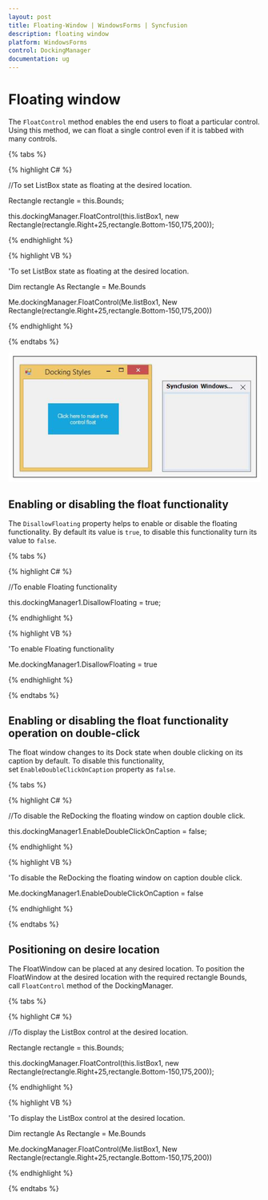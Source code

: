 ```yaml
---
layout: post
title: Floating-Window | WindowsForms | Syncfusion
description: floating window
platform: WindowsForms
control: DockingManager 
documentation: ug
---
```


# Floating window

The `FloatControl` method enables the end users to float a particular control. Using this method, we can float a single control even if it is tabbed with many controls.

{% tabs %}

{% highlight C# %}

//To set ListBox state as floating at the desired location.

Rectangle rectangle = this.Bounds;

this.dockingManager.FloatControl(this.listBox1, new Rectangle(rectangle.Right+25,rectangle.Bottom-150,175,200));

{% endhighlight %}


{% highlight VB %}

'To set ListBox state as floating at the desired location.

Dim rectangle As Rectangle = Me.Bounds 

Me.dockingManager.FloatControl(Me.listBox1, New Rectangle(rectangle.Right+25,rectangle.Bottom-150,175,200))

{% endhighlight %}

{% endtabs %}


![](Images/FloatingWindow_img1.jpeg)


## Enabling or disabling the float functionality

The `DisallowFloating` property helps to enable or disable the floating functionality. By default its value is `true`, to disable this functionality turn its value to `false`.

{% tabs %}

{% highlight C# %}

//To enable Floating functionality 

this.dockingManager1.DisallowFloating = true;

{% endhighlight %}


{% highlight VB %}

'To enable Floating functionality 

Me.dockingManager1.DisallowFloating = true

{% endhighlight %}

{% endtabs %}


## Enabling or disabling the float functionality operation on double-click

The float window changes to its Dock state when double clicking on its caption by default. To disable this functionality, set `EnableDoubleClickOnCaption` property as `false`.

{% tabs %}

{% highlight C# %}

//To disable the ReDocking the floating window on caption double click.
 
this.dockingManager1.EnableDoubleClickOnCaption = false;

{% endhighlight %}


{% highlight VB %}

'To disable the ReDocking the floating window on caption double click.
 
Me.dockingManager1.EnableDoubleClickOnCaption = false

{% endhighlight %}

{% endtabs %}


## Positioning on desire location

The FloatWindow can be placed at any desired location. To position the FloatWindow at the desired location with the required rectangle Bounds, call `FloatControl` method of the DockingManager.

{% tabs %}

{% highlight C# %}

//To display the ListBox control at the desired location.

Rectangle rectangle = this.Bounds;
 
this.dockingManager.FloatControl(this.listBox1, new Rectangle(rectangle.Right+25,rectangle.Bottom-150,175,200));

{% endhighlight %}


{% highlight VB %}

'To display the ListBox control at the desired location.

Dim rectangle As Rectangle = Me.Bounds 

Me.dockingManager.FloatControl(Me.listBox1, New Rectangle(rectangle.Right+25,rectangle.Bottom-150,175,200))

{% endhighlight %}

{% endtabs %}
